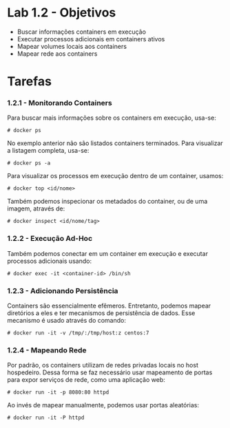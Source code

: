 # Lab 1.2 - Objetivos

* Buscar informações containers em execução
* Executar processos adicionais em containers ativos
* Mapear volumes locais aos containers
* Mapear rede aos containers

# Tarefas

### 1.2.1 - Monitorando Containers

Para buscar mais informações sobre os containers em execução, usa-se:

```
# docker ps
```

No exemplo anterior não são listados containers terminados. Para visualizar a listagem completa, usa-se:

```
# docker ps -a
```

Para visualizar os processos em execução dentro de um container, usamos:

```
# docker top <id/nome>
```

Também podemos inspecionar os metadados do container, ou de uma imagem, através de:

```
# docker inspect <id/nome/tag>
```

### 1.2.2 - Execução Ad-Hoc

Também podemos conectar em um container em execução e executar processos adicionais usando:

```
# docker exec -it <container-id> /bin/sh
```

### 1.2.3 - Adicionando Persistência

Containers são essencialmente efêmeros. Entretanto, podemos mapear diretórios a eles e ter mecanismos de persistência de dados. Esse mecanismo é usado através do comando:

```
# docker run -it -v /tmp/:/tmp/host:z centos:7
```

### 1.2.4 - Mapeando Rede

Por padrão, os containers utilizam de redes privadas locais no host hospedeiro. Dessa forma se faz necessário usar mapeamento de portas para expor serviços de rede, como uma aplicação web:

```
# docker run -it -p 8080:80 httpd
```

Ao invés de mapear manualmente, podemos usar portas aleatórias:

```
# docker run -it -P httpd
```



